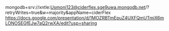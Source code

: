 
mongodb+srv://xntle:Usmoni123@ciderflex.sge9uwa.mongodb.net/?retryWrites=true&w=majority&appName=ciderFlex
https://docs.google.com/presentation/d/1MOZRBTmEpuZ4UXFQmUTmiX6mLONOSEGfEJw7aQ2rwXA/edit?usp=sharing
